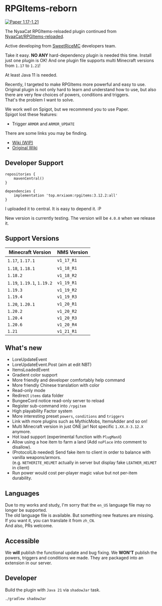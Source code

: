 # RPGItems-reborn

[![Paper 1.17-1.21](https://img.shields.io/badge/Paper-1.17--1.21-blue)](https://img.shields.io/badge/Paper-1.17--1.21-blue)

The NyaaCat RPGItems-reloaded plugin continued from [NyaaCat/RPGItems-reloaded](https://github.com/NyaaCat/RPGItems-reloaded).

Active developing from [SweetRiceMC](https://www.pds.ink) developers team.

Take it easy. **NO ANY** hard-dependency plugin is needed this time. Install just one plugin is OK! And one plugin file supports multi Minecraft versions from `1.17` to `1.21`!

At least Java 11 is needed.

Recently, I targeted to make RPGItems more powerful and easy to use.  
Original plugin is not only hard to learn and understand how to use, but also there are very few choices of powers, conditions and triggers.  
That's the problem I want to solve.

We work well on Spigot, but we recommend you to use Paper.  
Spigot lost these features:
+ Trigger `ARMOR` and `ARMOR_UPDATE`

There are some links you may be finding.

+ [Wiki (WIP)](https://rpgitems.mcio.dev)
+ [Original Wiki](https://nyaacat.github.io/RPGItems-wiki/#/)

## Developer Support

```grovvy
repositories {
    mavenCentral()
}

dependencies {
    implementation 'top.mrxiaom:rpgitems:3.12.2:all'
}

```
I uploaded it to central. It is easy to depend it. :P

New version is currently testing. The version will be `4.0.0` when we release it.

## Support Versions

| Minecraft Version          | NMS Version |
|----------------------------|-------------|
| `1.17`, `1.17.1`           | `v1_17_R1`  |
| `1.18`, `1.18.1`           | `v1_18_R1`  |
| `1.18.2`                   | `v1_18_R2`  |
| `1.19`, `1.19.1`, `1.19.2` | `v1_19_R1`  |
| `1.19.3`                   | `v1_19_R2`  |
| `1.19.4`                   | `v1_19_R3`  |
| `1.20`, `1.20.1`           | `v1_20_R1`  |
| `1.20.2`                   | `v1_20_R2`  |
| `1.20.4`                   | `v1_20_R3`  |
| `1.20.6`                   | `v1_20_R4`  |
| `1.21`                     | `v1_21_R1`  |


## What's new 

* LoreUpdateEvent
* LoreUpdateEvent.Post (aim at edit NBT)
* ItemsLoadedEvent
* Gradient color support
* More friendly and developer comfortably help command
* More friendly Chinese translation with color
* Read-only mode
* Redirect `items` data folder
* BungeeCord notice read-only server to reload
* Register sub-command into `/rpgitem`
* High playability Factor system
* More interesting preset `powers`, `conditions` and `triggers`
* Link with more plugins such as MythicMobs, ItemsAdder and so on!
* Multi Minecraft version in just ONE jar! Not specific `1.XX.X-3.12.X` anymore.
* Hot load support (experimental function with `PlugManX`)
* Allow using a hoe item to farm a land (Add `noPlace` into comment to disallow).
* (ProtocolLib needed) Send fake item to client in order to balance with vanilla weapons/armors.  
  (e.g. `NETHERITE_HELMET` actually in server but display fake `LEATHER_HELMET` in client)
* Run power would cost per-player magic value but not per-item durability.

## Languages

Due to my works and study, I'm sorry that the `en_US` language file may no longer be supported.  
The old language file is available. But something new features are missing.  
If you want it, you can translate it from `zh_CN`.  
And also, PRs welcome.

## Accessible

We **will** publish the functional update and bug fixing. We **WON'T** publish the powers, triggers and conditions we made. They are packaged into an extension in our server.

## Developer

Build the plugin with `Java 21` via `shadowJar` task.
```shell
./gradlew shadowJar
```
